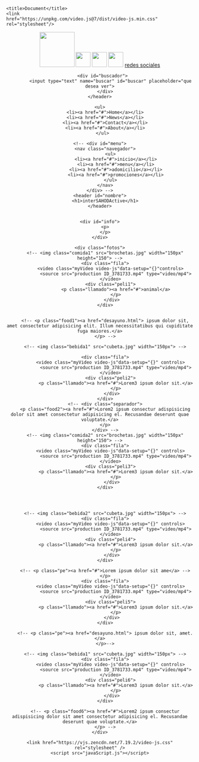 <!DOCTYPE html>
<html lang="es">
<head>
    <meta charset="UTF-8">
    <meta http-equiv="X-UA-Compatible" content="IE=edge">
    <meta name="viewport" content="width=device-width, initial-scale=1.0">
    <link type="text/css" rel="stylesheet" href="pagina.css">
    <link type="text/css" rel="stylesheet" href="normalize.css">
    <link rel="preconnect" href="https://fonts.googleapis.com">
    <link rel="preconnect" href="https://fonts.gstatic.com" crossorigin> 
    <link href="https://fonts.googleapis.com/css2?family=Lato:wght@300&display=swap" rel="stylesheet">

    <title>Document</title>
    <link
    href="https://unpkg.com/video.js@7/dist/video-js.min.css"
    rel="stylesheet"/>

</head>
<body>
<div id="llamadotodo">
    <header id="imagen">
        <img class="firtsLogo" src="sahoda.jpg" width="94px">
        <img class="pajaro" src="ave-twitter.png" width="40px">
        <img class="face" src="facebook.png" width="40px">
        <img class="insta" src="instagram.png" width="40px">
        <a class="redes" href="#">redes sociales</a>

        <div id="buscador">  
            <input type="text" name="buscar" id="buscar" placeholder="que desea ver">
        </div>
    </header>

    <ul>
        <li><a href="#">Home</a></li>
        <li><a href="#">News</a></li>
        <li><a href="#">Contact</a></li>
        <li><a href="#">About</a></li>
      </ul>

    <!-- <div id="menu">
        <nav class="navegador">
            <ul>
                <li><a href="#">inicio</a></li>
                <li><a href="#">menu</a></li>
                <li><a href="#">adomicilio</a></li>
                <li><a href="#">promociones</a></li>
            </ul>
        </nav>
    </div> -->
    <header id="nombre">
        <h1>interSAHODActive</h1>
    </header>


    <div id="info">
        <p>
        </p>
    </div>

    <div class="fotos">
        <!-- <img class="comida1" src="brochetas.jpg" width="150px" height="150"> -->
        <div class="fila">
            <video class="myVideo video-js"data-setup="{}"controls>
                <source src="production ID_3781733.mp4" type="video/mp4">
            </video>
            <div class="peli1">
                <p class="llamado"><a href="#">animal</a>
                </p>
             </div>
        </div>
 

        <!-- <p class="food1"><a href="desayuno.html"> ipsum dolor sit, amet consectetur adipisicing elit. Illum necessitatibus qui cupiditate fuga maiores.</a>
        </p> -->

        <!-- <img class="bebida1" src="cubeta.jpg" width="150px"> -->
      
        <div class="fila">
            <video class="myVideo video-js"data-setup="{}" controls>
                <source src="production ID_3781733.mp4" type="video/mp4">
            </video>
            <div class="peli2">
                <p class="llamado"><a href="#">Lorem3 ipsum dolor sit.</a>
                </p>
             </div>
        </div>
        <!-- <div class="separador">
        <p class="food2"><a href="#">Lorem2 ipsum consectur adispisicing dolor sit amet consectetur adipisicing el. Recusandae deserunt quae voluptate.</a>
        </p>
        </div> -->
        <!-- <img class="comida2" src="brochetas.jpg" width="150px" height="150"> -->
        <div class="fila">
            <video class="myVideo video-js"data-setup="{}" controls>
                <source src="production ID_3781733.mp4" type="video/mp4">
            </video>
            <div class="peli3">
                <p class="llamado"><a href="#">Lorem3 ipsum dolor sit.</a>
                </p>
             </div>
        </div>
   



        <!-- <img class="bebida2" src="cubeta.jpg" width="150px"> -->
        <div class="fila">
            <video class="myVideo video-js"data-setup="{}" controls>
                <source src="production ID_3781733.mp4" type="video/mp4">
            </video>
            <div class="peli4">
                <p class="llamado"><a href="#">Lorem3 ipsum dolor sit.</a>
                </p>
             </div>
        </div>
    
        <!-- <p class="pe"><a href="#">Lorem ipsum dolor sit ame</a> -->
        </p>
        <div class="fila">
            <video class="myVideo video-js"data-setup="{}" controls>
                <source src="production ID_3781733.mp4" type="video/mp4">
            </video>
            <div class="peli5">
                <p class="llamado"><a href="#">Lorem3 ipsum dolor sit.</a>
                </p>
             </div>
        </div>
  
        <!-- <p class="pe"><a href="desayuno.html"> ipsum dolor sit, amet.</a>
        </p>-->
    
        <!-- <img class="bebida1" src="cubeta.jpg" width="150px"> -->
        <div class="fila">
            <video class="myVideo video-js"data-setup="{}" controls>
                <source src="production ID_3781733.mp4" type="video/mp4">
            </video>
            <div class="peli6">
                <p class="llamado"><a href="#">Lorem3 ipsum dolor sit.</a>
                </p>
             </div>
        </div>
 
        <!-- <p class="food6"><a href="#">Lorem2 ipsum consectur adispisicing dolor sit amet consectetur adipisicing el. Recusandae deserunt quae voluptate.</a>
        </p> -->
    </div>

    <link href="https://vjs.zencdn.net/7.19.2/video-js.css" rel="stylesheet" />
    <script src="javaScript.js"></script>
    


</div>




</body>
</html>


